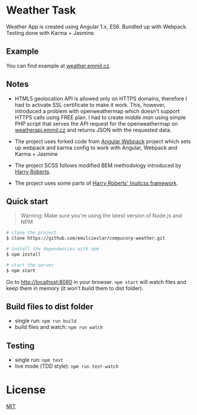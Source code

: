 # Weather Task

Weather App is created using Angular 1.x, ES6. Bundled up with Webpack. Testing done with Karma + Jasmine.

## Example

You can find example at [weather.emmil.cz](https://weather.emmil.cz).

## Notes

* HTML5 geolocation API is allowed only on HTTPS domains, therefore I had to activate SSL certificate to make it work. This, however, introduced a problem with openweathermap which doesn't support HTTPS calls using FREE plan. I had to create *middle man* using simple PHP script that serves the API request for the openweathermap on [weatherapi.emmil.cz](https://weatherapi.emmil.cz) and returns JSON with the requested data.

* The project uses forked code from [Angular Webpack](https://github.com/preboot/angular-webpack) project which sets up webpack and karma config to work with Angular, Webpack and Karma + Jasmine

* The project SCSS follows modified BEM methodology introduced by [Harry Roberts](http://csswizardry.com/).

* The project uses some parts of [Harry Roberts' Inuitcss framework](https://github.com/inuitcss/inuitcss).


## Quick start

>Warning: Make sure you're using the latest version of Node.js and NPM

```bash
# clone the project
$ clone https://github.com/emilcieslar/compucorp-weather.git

# install the dependencies with npm
$ npm install

# start the server
$ npm start
```

Go to [http://localhost:8080](http://localhost:8080) in your browser. `npm start` will watch files and keep them in memory (it won't build them to dist folder).

## Build files to dist folder

* single run: `npm run build`
* build files and watch: `npm run watch`

## Testing

* single run: `npm test`
* live mode (TDD style): `npm run test-watch`

# License

[MIT](/LICENSE)
